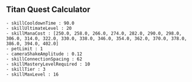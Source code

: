 ## Titan Quest Calculator

    - skillCooldownTime : 90.0
    - skillUltimateLevel : 20
    - skillManaCost : [250.0, 258.0, 266.0, 274.0, 282.0, 290.0, 298.0, 306.0, 314.0, 322.0, 330.0, 338.0, 346.0, 354.0, 362.0, 370.0, 378.0, 386.0, 394.0, 402.0]
    - petLimit : 1
    - cameraShakeAmplitude : 0.12
    - skillConnectionSpacing : 62
    - skillMasteryLevelRequired : 10
    - skillTier : 3
    - skillMaxLevel : 16
